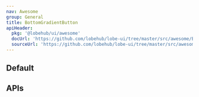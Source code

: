 ```yaml
---
nav: Awesome
group: General
title: BottomGradientButton
apiHeader:
  pkg: '@lobehub/ui/awesome'
  docUrl: 'https://github.com/lobehub/lobe-ui/tree/master/src/awesome/BottomGradientButton/index.md'
  sourceUrl: 'https://github.com/lobehub/lobe-ui/tree/master/src/awesome/BottomGradientButton/index.tsx'
---
```


## Default

<code src="./demos/index.tsx" nopadding></code>

## APIs

<API></API>
